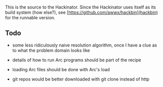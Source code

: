 This is the source to the Hackinator.  Since the Hackinator uses
itself as its build system (how else?), see
[https://github.com/awwx/hackbin](hackbin) for the runnable version.


Todo
----

* some less ridiculously naive resolution algorithm, once I have a
  clue as to what the problem domain looks like

* details of how to run Arc programs should be part of the recipe

* loading Arc files should be done with Arc's load

* git repos would be better downloaded with git clone instead of http
